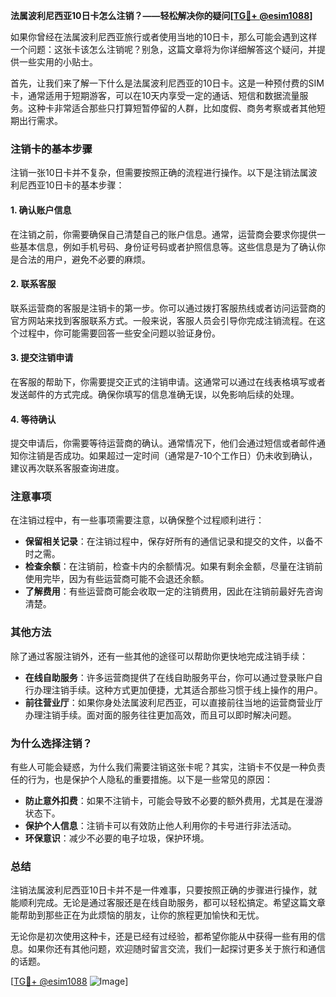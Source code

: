 **法属波利尼西亚10日卡怎么注销？——轻松解决你的疑问[[TG💪+ @esim1088](https://t.me/s/esim1088)]**

如果你曾经在法属波利尼西亚旅行或者使用当地的10日卡，那么可能会遇到这样一个问题：这张卡该怎么注销呢？别急，这篇文章将为你详细解答这个疑问，并提供一些实用的小贴士。

首先，让我们来了解一下什么是法属波利尼西亚的10日卡。这是一种预付费的SIM卡，通常适用于短期游客，可以在10天内享受一定的通话、短信和数据流量服务。这种卡非常适合那些只打算短暂停留的人群，比如度假、商务考察或者其他短期出行需求。

### **注销卡的基本步骤**

注销一张10日卡并不复杂，但需要按照正确的流程进行操作。以下是注销法属波利尼西亚10日卡的基本步骤：

#### **1. 确认账户信息**
在注销之前，你需要确保自己清楚自己的账户信息。通常，运营商会要求你提供一些基本信息，例如手机号码、身份证号码或者护照信息等。这些信息是为了确认你是合法的用户，避免不必要的麻烦。

#### **2. 联系客服**
联系运营商的客服是注销卡的第一步。你可以通过拨打客服热线或者访问运营商的官方网站来找到客服联系方式。一般来说，客服人员会引导你完成注销流程。在这个过程中，你可能需要回答一些安全问题以验证身份。

#### **3. 提交注销申请**
在客服的帮助下，你需要提交正式的注销申请。这通常可以通过在线表格填写或者发送邮件的方式完成。确保你填写的信息准确无误，以免影响后续的处理。

#### **4. 等待确认**
提交申请后，你需要等待运营商的确认。通常情况下，他们会通过短信或者邮件通知你注销是否成功。如果超过一定时间（通常是7-10个工作日）仍未收到确认，建议再次联系客服查询进度。

### **注意事项**

在注销过程中，有一些事项需要注意，以确保整个过程顺利进行：

- **保留相关记录**：在注销过程中，保存好所有的通信记录和提交的文件，以备不时之需。
- **检查余额**：在注销前，检查卡内的余额情况。如果有剩余金额，尽量在注销前使用完毕，因为有些运营商可能不会退还余额。
- **了解费用**：有些运营商可能会收取一定的注销费用，因此在注销前最好先咨询清楚。

### **其他方法**

除了通过客服注销外，还有一些其他的途径可以帮助你更快地完成注销手续：

- **在线自助服务**：许多运营商提供了在线自助服务平台，你可以通过登录账户自行办理注销手续。这种方式更加便捷，尤其适合那些习惯于线上操作的用户。
- **前往营业厅**：如果你身处法属波利尼西亚，可以直接前往当地的运营商营业厅办理注销手续。面对面的服务往往更加高效，而且可以即时解决问题。

### **为什么选择注销？**

有些人可能会疑惑，为什么我们需要注销这张卡呢？其实，注销卡不仅是一种负责任的行为，也是保护个人隐私的重要措施。以下是一些常见的原因：

- **防止意外扣费**：如果不注销卡，可能会导致不必要的额外费用，尤其是在漫游状态下。
- **保护个人信息**：注销卡可以有效防止他人利用你的卡号进行非法活动。
- **环保意识**：减少不必要的电子垃圾，保护环境。

### **总结**

注销法属波利尼西亚10日卡并不是一件难事，只要按照正确的步骤进行操作，就能顺利完成。无论是通过客服还是在线自助服务，都可以轻松搞定。希望这篇文章能帮助到那些正在为此烦恼的朋友，让你的旅程更加愉快和无忧。

无论你是初次使用这种卡，还是已经有过经验，都希望你能从中获得一些有用的信息。如果你还有其他问题，欢迎随时留言交流，我们一起探讨更多关于旅行和通信的话题。

[[TG💪+ @esim1088](https://t.me/s/esim1088) ![Image](https://i.postimg.cc/4NQfJmqS/Snipaste-2025-05-13-00-14-12.png)]